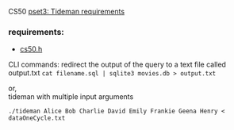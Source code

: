CS50 [pset3: Tideman requirements](https://cs50.harvard.edu/x/2021/psets/3/tideman/)


### requirements:
- [cs50.h](https://github.com/cs50/libcs50)



CLI commands: redirect the output of the query to a text file called output.txt
`cat filename.sql | sqlite3 movies.db > output.txt`

or,  
tideman with multiple input arguments

`./tideman Alice Bob Charlie David Emily Frankie Geena Henry < dataOneCycle.txt`